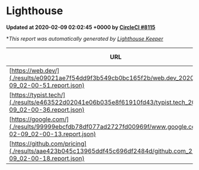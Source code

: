 
# Lighthouse

**Updated at 2020-02-09 02:02:45 +0000 by [CircleCI #8115](https://circleci.com/gh/ItinerisLtd/lighthouse-keeper-example/8115)**

**This report was automatically generated by [Lighthouse Keeper](https://github.com/itinerisltd/lighthouse-keeper)*

| URL | Performance | Accessibility | Best Practices | SEO | PWA | Updated At |
| --- | --- | --- | --- | --- | --- | --- |
| [https://web.dev/](./results/e09021ae7f54dd9f3b549cb0bc165f2b/web.dev_2020-02-09_02-00-51.report.json) | 0.93 | 0.9 | 1 | 1 | 0.93 | 2020-02-09T02:00:51.906Z |
| [https://typist.tech/](./results/e463522d02041e06b035e8f61910fd43/typist.tech_2020-02-09_02-00-36.report.json) | 0.98 | 0.92 | 0.79 | 1 | 0.59 | 2020-02-09T02:00:36.456Z |
| [https://google.com/](./results/99999ebcfdb78df077ad2727fd00969f/www.google.com_2020-02-09_02-00-13.report.json) | 0.94 | 0.86 | 0.93 | 0.92 | 0.56 | 2020-02-09T02:00:13.399Z |
| [https://github.com/pricing](./results/aae423b045c13965ddf45c696df2484d/github.com_2020-02-09_02-00-18.report.json) | 0.55 | 0.93 | 0.93 | 0.92 | 0.56 | 2020-02-09T02:00:18.493Z |
